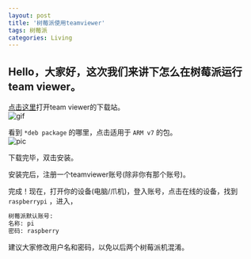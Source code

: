 ```yaml
---
layout: post
title: '树莓派使用teamviewer'
tags: 树莓派
categories: Living
---
```


Hello，大家好，这次我们来讲下怎么在树莓派运行team viewer。  
---
[点击这里](https://teamviewer.com/zhcn/download/linux)打开team viewer的下载站。  
![gif](https://coding.net/u/SunbossRS/p/GotBlogDowner/git/raw/master/img/RunTeamViewerOnRaspberryPi/01.gif)  
  
看到 `*deb package` 的哪里，点击适用于 `ARM v7` 的包。  
![pic](https://coding.net/u/SunbossRS/p/GotBlogDowner/git/raw/master/img/RunTeamViewerOnRaspberryPi/02.jpg)
  
下载完毕，双击安装。  
  
安装完后，注册一个teamviewer账号(除非你有那个账号)。  
  
完成！现在，打开你的设备(电脑/爪机)，登入账号，点击在线的设备，找到 ` raspberrypi ` ，进入，
```default
树莓派默认账号:
名称: pi
密码: raspberry
```
建议大家修改用户名和密码，以免以后两个树莓派机混淆。
